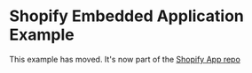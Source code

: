 # Shopify Embedded Application Example

This example has moved. It's now part of the [Shopify App repo](https://github.com/Shopify/shopify_app)

